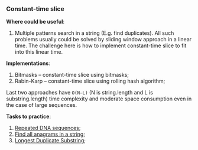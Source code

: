### Constant-time slice

**Where could be useful**:

1. Multiple patterns search in a string (E.g. find duplicates). All such problems usually could be solved by sliding window approach in a linear time. The challenge here is how to implement constant-time slice to fit into this linear time.

**Implementations**:

1. Bitmasks – constant-time slice using bitmasks;
2. Rabin-Karp – constant-time slice using rolling hash algorithm;

Last two approaches have `O(N−L)` (N is string.length and L is substring.length) time complexity and moderate space consumption even in the case of large sequences.

**Tasks to practice**:

1. [Repeated DNA sequences](https://leetcode.com/problems/repeated-dna-sequences/);
2. [Find all anagrams in a string](https://leetcode.com/problems/find-all-anagrams-in-a-string/);
3. [Longest Duplicate Substring](https://leetcode.com/problems/longest-duplicate-substring/);
